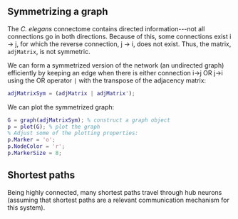 
## Symmetrizing a graph

The _C. elegans_ connectome contains directed information---not all connections go in both directions.
Because of this, some connections exist i -> j, for which the reverse connection, j -> i, does not exist.
Thus, the matrix, `adjMatrix`, is not symmetric.

We can form a symmetrized version of the network (an undirected graph) efficiently by keeping an edge when there is either connection i->j OR j->i using the OR operator `|` with the transpose of the adjacency matrix:

```matlab
adjMatrixSym = (adjMatrix | adjMatrix');
```

We can plot the symmetrized graph:
```matlab
G = graph(adjMatrixSym); % construct a graph object
p = plot(G); % plot the graph
% Adjust some of the plotting properties:
p.Marker = 'o';
p.NodeColor = 'r';
p.MarkerSize = 8;
```


## Shortest paths

Being highly connected, many shortest paths travel through hub neurons (assuming that shortest paths are a relevant communication mechanism for this system).
